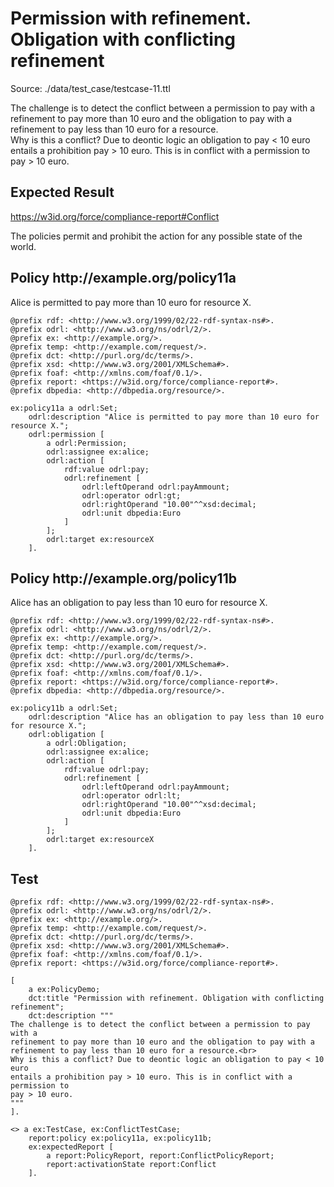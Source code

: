 # Permission with refinement. Obligation with conflicting refinement
Source: ./data/test_case/testcase-11.ttl

 The challenge is to detect the conflict between a permission to pay with a refinement to pay more than 10 euro and the obligation to pay with a refinement to pay less than 10 euro for a resource.<br> Why is this a conflict? Due to deontic logic an obligation to pay < 10 euro entails a prohibition pay > 10 euro. This is in conflict with a permission to pay > 10 euro. 


## Expected Result 

https://w3id.org/force/compliance-report#Conflict

The policies permit and prohibit the action for any possible state of the world.

<h2>Policy <span>http://example.org/policy11a</span></h2>

Alice is permitted to pay more than 10 euro for resource X.

```
@prefix rdf: <http://www.w3.org/1999/02/22-rdf-syntax-ns#>.
@prefix odrl: <http://www.w3.org/ns/odrl/2/>.
@prefix ex: <http://example.org/>.
@prefix temp: <http://example.com/request/>.
@prefix dct: <http://purl.org/dc/terms/>.
@prefix xsd: <http://www.w3.org/2001/XMLSchema#>.
@prefix foaf: <http://xmlns.com/foaf/0.1/>.
@prefix report: <https://w3id.org/force/compliance-report#>.
@prefix dbpedia: <http://dbpedia.org/resource/>.

ex:policy11a a odrl:Set;
    odrl:description "Alice is permitted to pay more than 10 euro for resource X.";
    odrl:permission [
        a odrl:Permission;
        odrl:assignee ex:alice;
        odrl:action [ 
            rdf:value odrl:pay;
            odrl:refinement [
                odrl:leftOperand odrl:payAmmount;
                odrl:operator odrl:gt;
                odrl:rightOperand "10.00"^^xsd:decimal;
                odrl:unit dbpedia:Euro
            ]
        ];
        odrl:target ex:resourceX
    ].
```

<h2>Policy <span>http://example.org/policy11b</span></h2>

Alice has an obligation to pay less than 10 euro for resource X.

```
@prefix rdf: <http://www.w3.org/1999/02/22-rdf-syntax-ns#>.
@prefix odrl: <http://www.w3.org/ns/odrl/2/>.
@prefix ex: <http://example.org/>.
@prefix temp: <http://example.com/request/>.
@prefix dct: <http://purl.org/dc/terms/>.
@prefix xsd: <http://www.w3.org/2001/XMLSchema#>.
@prefix foaf: <http://xmlns.com/foaf/0.1/>.
@prefix report: <https://w3id.org/force/compliance-report#>.
@prefix dbpedia: <http://dbpedia.org/resource/>.

ex:policy11b a odrl:Set;
    odrl:description "Alice has an obligation to pay less than 10 euro for resource X.";
    odrl:obligation [
        a odrl:Obligation;
        odrl:assignee ex:alice;
        odrl:action [ 
            rdf:value odrl:pay;
            odrl:refinement [
                odrl:leftOperand odrl:payAmmount;
                odrl:operator odrl:lt;
                odrl:rightOperand "10.00"^^xsd:decimal;
                odrl:unit dbpedia:Euro
            ]
        ];
        odrl:target ex:resourceX
    ].
```

## Test

```
@prefix rdf: <http://www.w3.org/1999/02/22-rdf-syntax-ns#>.
@prefix odrl: <http://www.w3.org/ns/odrl/2/>.
@prefix ex: <http://example.org/>.
@prefix temp: <http://example.com/request/>.
@prefix dct: <http://purl.org/dc/terms/>.
@prefix xsd: <http://www.w3.org/2001/XMLSchema#>.
@prefix foaf: <http://xmlns.com/foaf/0.1/>.
@prefix report: <https://w3id.org/force/compliance-report#>.

[
    a ex:PolicyDemo;
    dct:title "Permission with refinement. Obligation with conflicting refinement";
    dct:description """
The challenge is to detect the conflict between a permission to pay with a
refinement to pay more than 10 euro and the obligation to pay with a 
refinement to pay less than 10 euro for a resource.<br>
Why is this a conflict? Due to deontic logic an obligation to pay < 10 euro
entails a prohibition pay > 10 euro. This is in conflict with a permission to
pay > 10 euro.
"""
].

<> a ex:TestCase, ex:ConflictTestCase;
    report:policy ex:policy11a, ex:policy11b;
    ex:expectedReport [
        a report:PolicyReport, report:ConflictPolicyReport;
        report:activationState report:Conflict
    ].

```

